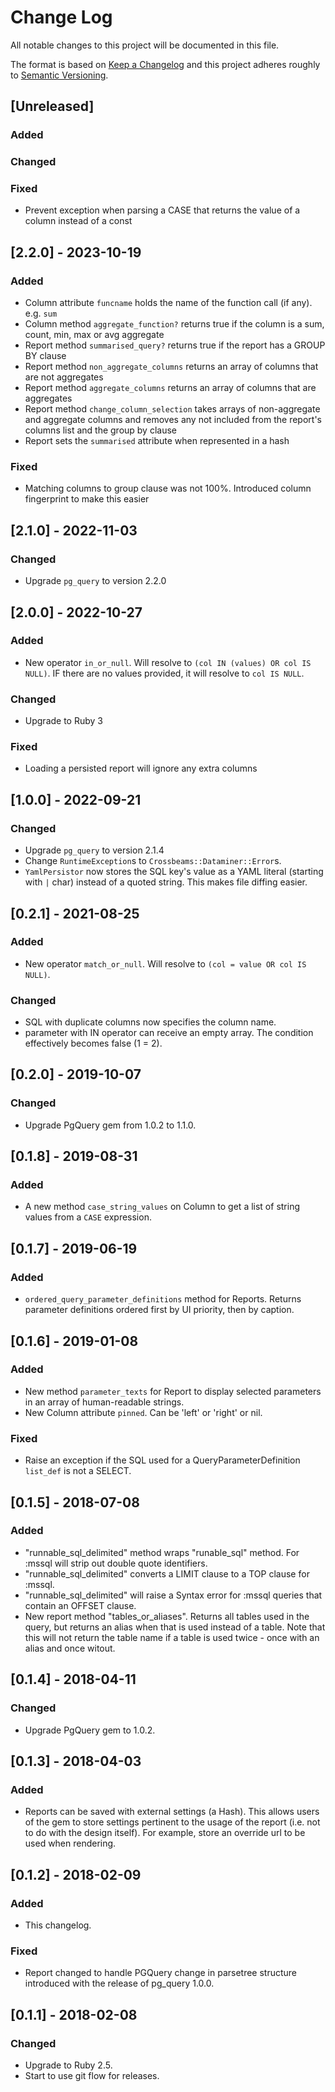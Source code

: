 # Change Log
All notable changes to this project will be documented in this file.

The format is based on [Keep a Changelog](http://keepachangelog.com/)
and this project adheres roughly to [Semantic Versioning](http://semver.org/).


## [Unreleased]
### Added
### Changed
### Fixed
- Prevent exception when parsing a CASE that returns the value of a column instead of a const

## [2.2.0] - 2023-10-19
### Added
- Column attribute `funcname` holds the name of the function call (if any). e.g. `sum`
- Column method `aggregate_function?` returns true if the column is a sum, count, min, max or avg aggregate
- Report method `summarised_query?` returns true if the report has a GROUP BY clause
- Report method `non_aggregate_columns` returns an array of columns that are not aggregates
- Report method `aggregate_columns` returns an array of columns that are aggregates
- Report method `change_column_selection` takes arrays of non-aggregate and aggregate columns and removes any not included from the report's columns list and the group by clause
- Report sets the `summarised` attribute when represented in a hash
### Fixed
- Matching columns to group clause was not 100%. Introduced column fingerprint to make this easier

## [2.1.0] - 2022-11-03
### Changed
- Upgrade `pg_query` to version 2.2.0

## [2.0.0] - 2022-10-27
### Added
- New operator `in_or_null`. Will resolve to `(col IN (values) OR col IS NULL)`. IF there are no values provided, it will resolve to `col IS NULL`.
### Changed
- Upgrade to Ruby 3
### Fixed
- Loading a persisted report will ignore any extra columns

## [1.0.0] - 2022-09-21
### Changed
- Upgrade `pg_query` to version 2.1.4
- Change `RuntimeException`s to `Crossbeams::Dataminer::Error`s.
- `YamlPersistor` now stores the SQL key's value as a YAML literal (starting with `|` char) instead of a quoted string. This makes file diffing easier.

## [0.2.1] - 2021-08-25
### Added
- New operator `match_or_null`. Will resolve to `(col = value OR col IS NULL)`.
### Changed
- SQL with duplicate columns now specifies the column name.
- parameter with IN operator can receive an empty array. The condition effectively becomes false (1 = 2).

## [0.2.0] - 2019-10-07
### Changed
- Upgrade PgQuery gem from 1.0.2 to 1.1.0.

## [0.1.8] - 2019-08-31
### Added
- A new method `case_string_values` on Column to get a list of string values from a `CASE` expression.

## [0.1.7] - 2019-06-19
### Added
- `ordered_query_parameter_definitions` method for Reports. Returns parameter definitions ordered first by UI priority, then by caption.

## [0.1.6] - 2019-01-08
### Added
- New method `parameter_texts` for Report to display selected parameters in an array of human-readable strings.
- New Column attribute `pinned`. Can be 'left' or 'right' or nil.
### Fixed
- Raise an exception if the SQL used for a QueryParameterDefinition `list_def` is not a SELECT.

## [0.1.5] - 2018-07-08
### Added
- "runnable_sql_delimited" method wraps "runable_sql" method. For :mssql will strip out double quote identifiers.
- "runnable_sql_delimited" converts a LIMIT clause to a TOP clause for :mssql.
- "runnable_sql_delimited" will raise a Syntax error for :mssql queries that contain an OFFSET clause.
- New report method "tables_or_aliases". Returns all tables used in the query, but returns an alias when that is used instead of a table.
  Note that this will not return the table name if a table is used twice - once with an alias and once witout.

## [0.1.4] - 2018-04-11
### Changed
- Upgrade PgQuery gem to 1.0.2.

## [0.1.3] - 2018-04-03
### Added
- Reports can be saved with external settings (a Hash). This allows users of the gem to store settings pertinent to the usage of the report (i.e. not to do with the design itself). For example, store an override url to be used when rendering.

## [0.1.2] - 2018-02-09
### Added
- This changelog.
### Fixed
- Report changed to handle PGQuery change in parsetree structure introduced with the release of pg_query 1.0.0.

## [0.1.1] - 2018-02-08
### Changed
- Upgrade to Ruby 2.5.
- Start to use git flow for releases.
